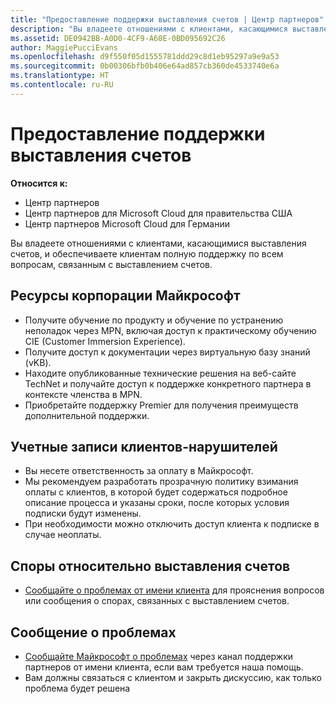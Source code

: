 ```yaml
---
title: "Предоставление поддержки выставления счетов | Центр партнеров"
description: "Вы владеете отношениями с клиентами, касающимися выставления счетов, и обеспечиваете клиентам полную поддержку по всем вопросам, связанным с выставлением счетов."
ms.assetid: DE0942BB-A0D0-4CF9-A60E-0BD095692C26
author: MaggiePucciEvans
ms.openlocfilehash: d9f550f05d1555781ddd29c8d1eb95297a9e9a53
ms.sourcegitcommit: 0b00306bfb0b406e64ad857cb360de4533740e6a
ms.translationtype: HT
ms.contentlocale: ru-RU
---
```

# <a name="provide-billing-support"></a>Предоставление поддержки выставления счетов

**Относится к:**

-  Центр партнеров
-  Центр партнеров для Microsoft Cloud для правительства США
-  Центр партнеров Microsoft Cloud для Германии

Вы владеете отношениями с клиентами, касающимися выставления счетов, и обеспечиваете клиентам полную поддержку по всем вопросам, связанным с выставлением счетов.

## <a href="" id="microsoftresources"></a>Ресурсы корпорации Майкрософт


-   Получите обучение по продукту и обучение по устранению неполадок через MPN, включая доступ к практическому обучению CIE (Customer Immersion Experience).
-   Получите доступ к документации через виртуальную базу знаний (vKB).
-   Находите опубликованные технические решения на веб-сайте TechNet и получайте доступ к поддержке конкретного партнера в контексте членства в MPN.
-   Приобретайте поддержку Premier для получения преимуществ дополнительной поддержки.

## <a href="" id="delinquentcustomeraccounts"></a>Учетные записи клиентов-нарушителей


-   Вы несете ответственность за оплату в Майкрософт.
-   Мы рекомендуем разработать прозрачную политику взимания оплаты с клиентов, в которой будет содержаться подробное описание процесса и указаны сроки, после которых условия подписки будут изменены.
-   При необходимости можно отключить доступ клиента к подписке в случае неоплаты.

## <a href="" id="billingdisputes"></a>Споры относительно выставления счетов


-   [Сообщайте о проблемах от имени клиента](report-problems-on-behalf-of-a-customer.md) для прояснения вопросов или сообщения о спорах, связанных с выставлением счетов.

## <a href="" id="escalatingissues"></a>Сообщение о проблемах


-   [Сообщайте Майкрософт о проблемах](escalate-problems-to-microsoft.md) через канал поддержки партнеров от имени клиента, если вам требуется наша помощь.
-   Вам должны связаться с клиентом и закрыть дискуссию, как только проблема будет решена

 

 



